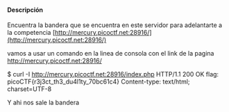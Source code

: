 #### Descripción

Encuentra la bandera que se encuentra en este servidor para adelantarte a la competencia [http://mercury.picoctf.net:28916/](http://mercury.picoctf.net:28916/)


vamos a usar un comando en la linea de consola con el link de la pagina
http://mercury.picoctf.net:28916/

$ curl -I http://mercury.picoctf.net:28916/index.php
HTTP/1.1 200 OK
flag: picoCTF{r3j3ct_th3_du4l1ty_70bc61c4}
Content-type: text/html; charset=UTF-8


Y ahi nos sale la bandera
